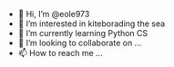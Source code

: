 - 👋 Hi, I’m @eole973
- 👀 I’m interested in kiteborading the sea
- 🌱 I’m currently learning Python CS 
- 💞️ I’m looking to collaborate on ...
- 📫 How to reach me ...

<!---
eole973/eole973 is a ✨ special ✨ repository because its `README.md` (this file) appears on your GitHub profile.
You can click the Preview link to take a look at your changes.
--->
